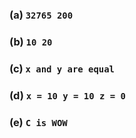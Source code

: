 ### **(a)** ```32765 200```

### **(b)** ```10 20```

### **(c)** ```x and y are equal```

### **(d)** ```x = 10 y = 10 z = 0```

### **(e)** ```C is WOW```


